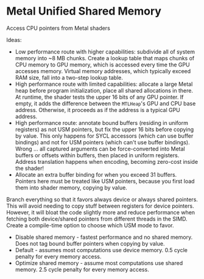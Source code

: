 # Metal Unified Shared Memory

Access CPU pointers from Metal shaders

Ideas:
- Low performance route with higher capabilities: subdivide all of system memory into ~8 MB chunks. Create a lookup table that maps chunks of CPU memory to GPU memory, which is accessed every time the GPU accesses memory. Virtual memory addresses, which typically exceed RAM size, fall into a two-step lookup table.
- High performance route with limited capabilities: allocate a large Metal heap before program initialization, place all shared allocations in there. At runtime, the shader tests the upper 16 bits of any GPU pointer. If empty, it adds the difference between the `MTLHeap`'s GPU and CPU base address. Otherwise, it proceeds as if the address is a typical GPU address.
- High performance route: annotate bound buffers (residing in uniform registers) as not USM pointers, but fix the upper 16 bits before copying by value. This only happens for SYCL accessors (which can use buffer bindings) and not for USM pointers (which can't use buffer bindings). Wrong ... all captured arguments can be force-converted into Metal buffers or offsets within buffers, then placed in uniform registers. Address translation happens when encoding, becoming zero-cost inside the shader!
- Allocate an extra buffer binding for when you exceed 31 buffers. Pointers here must be treated like USM pointers, because you first load them into shader memory, copying by value.

Branch everything so that it favors always device or always shared pointers. This will avoid needing to copy stuff between registers for device pointers. However, it will bloat the code slightly more and reduce performance when fetching both device/shared pointers from different threads in the SIMD. Create a compile-time option to choose which USM mode to favor.
- Disable shared memory - fastest performance and no shared memory. Does not tag bound buffer pointers when copying by value.
- Default - assumes most computations use device memory. 0.5 cycle penalty for every memory access.
- Optimize shared memory - assume most computations use shared memory. 2.5 cycle penalty for every memory access.

